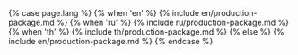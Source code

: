 <div class="production-package">
{% case page.lang %}
{% when 'en' %}
{% include en/production-package.md %}
{% when 'ru' %}
{% include ru/production-package.md %}
{% when 'th' %}
{% include th/production-package.md %}
{% else %}
{% include en/production-package.md %}
{% endcase %}
</div>